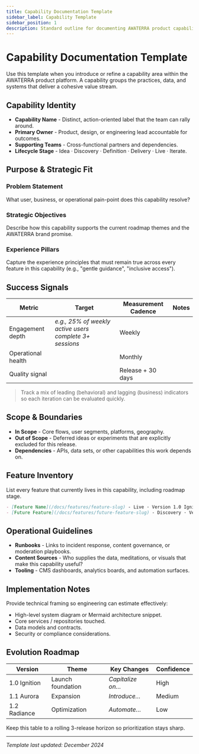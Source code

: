 ```yaml
---
title: Capability Documentation Template
sidebar_label: Capability Template
sidebar_position: 1
description: Standard outline for documenting AWATERRA product capabilities from charter to owned features.
---
```


# Capability Documentation Template

Use this template when you introduce or refine a capability area within the AWATERRA product platform. A capability groups the practices, data, and systems that deliver a cohesive value stream.

## Capability Identity

- **Capability Name** - Distinct, action-oriented label that the team can rally around.
- **Primary Owner** - Product, design, or engineering lead accountable for outcomes.
- **Supporting Teams** - Cross-functional partners and dependencies.
- **Lifecycle Stage** - Idea · Discovery · Definition · Delivery · Live · Iterate.

## Purpose & Strategic Fit

### Problem Statement
What user, business, or operational pain-point does this capability resolve?

### Strategic Objectives
Describe how this capability supports the current roadmap themes and the AWATERRA brand promise.

### Experience Pillars
Capture the experience principles that must remain true across every feature in this capability (e.g., "gentle guidance", "inclusive access").

## Success Signals

| Metric | Target | Measurement Cadence | Notes |
| --- | --- | --- | --- |
| Engagement depth | _e.g., 25% of weekly active users complete 3+ sessions_ | Weekly | | 
| Operational health | | Monthly | | 
| Quality signal | | Release + 30 days | |

> Track a mix of leading (behavioral) and lagging (business) indicators so each iteration can be evaluated quickly.

## Scope & Boundaries

- **In Scope** - Core flows, user segments, platforms, geography.
- **Out of Scope** - Deferred ideas or experiments that are explicitly excluded for this release.
- **Dependencies** - APIs, data sets, or other capabilities this work depends on.

## Feature Inventory

List every feature that currently lives in this capability, including roadmap stage.

```md
- [Feature Name](/docs/features/feature-slug) - Live · Version 1.0 Ignition
- [Future Feature](/docs/features/future-feature-slug) - Discovery · Version 1.1 Aurora
```

## Operational Guidelines

- **Runbooks** - Links to incident response, content governance, or moderation playbooks.
- **Content Sources** - Who supplies the data, meditations, or visuals that make this capability useful?
- **Tooling** - CMS dashboards, analytics boards, and automation surfaces.

## Implementation Notes

Provide technical framing so engineering can estimate effectively:

- High-level system diagram or Mermaid architecture snippet.
- Core services / repositories touched.
- Data models and contracts.
- Security or compliance considerations.

## Evolution Roadmap

| Version | Theme | Key Changes | Confidence |
| --- | --- | --- | --- |
| 1.0 Ignition | Launch foundation | _Capitalize on…_ | High |
| 1.1 Aurora | Expansion | _Introduce…_ | Medium |
| 1.2 Radiance | Optimization | _Automate…_ | Low |

Keep this table to a rolling 3-release horizon so prioritization stays sharp.

---

*Template last updated: December 2024*
